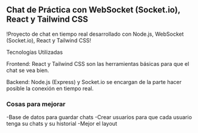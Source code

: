 ## Chat de Práctica con WebSocket (Socket.io), React y Tailwind CSS

!Proyecto de chat en tiempo real desarrollado con Node.js, WebSocket (Socket.io), React y Tailwind CSS!


Tecnologías Utilizadas 

Frontend: React y Tailwind CSS son las herramientas básicas para que el chat se vea bien.

Backend: Node.js (Express) y Socket.io se encargan de la parte hacer posible la conexión en tiempo real.


### Cosas para mejorar

-Base de datos para guardar chats
-Crear usuarios para que cada usuario tenga su chats y su historial
-Mejor el layout